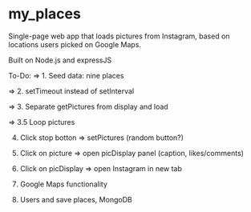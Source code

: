 my_places
=========

Single-page web app that loads pictures from Instagram, based on locations users picked on Google Maps.

Built on Node.js and expressJS

To-Do:
=> 1. Seed data: nine places

=> 2. setTimeout instead of setInterval

=> 3. Separate getPictures from display and load

=> 3.5 Loop pictures

4. Click stop botton => setPictures (random button?)

5. Click on picture => open picDisplay panel (caption, likes/comments)

6. Click on picDisplay => open Instagram in new tab

7. Google Maps functionality

8. Users and save places, MongoDB
